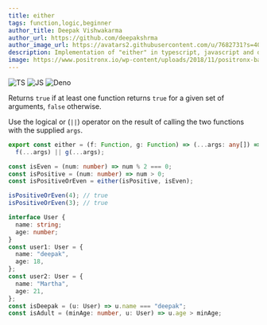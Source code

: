 ```yaml
---
title: either
tags: function,logic,beginner
author_title: Deepak Vishwakarma
author_url: https://github.com/deepakshrma
author_image_url: https://avatars2.githubusercontent.com/u/7682731?s=400
description: Implementation of "either" in typescript, javascript and deno.
image: https://www.positronx.io/wp-content/uploads/2018/11/positronx-banner-1152-1.jpg
---
```


![TS](https://img.shields.io/badge/supports-typescript-blue.svg?style=flat-square)
![JS](https://img.shields.io/badge/supports-javascript-yellow.svg?style=flat-square)
![Deno](https://img.shields.io/badge/supports-deno-green.svg?style=flat-square)

Returns `true` if at least one function returns `true` for a given set of arguments, `false` otherwise.

Use the logical or (`||`) operator on the result of calling the two functions with the supplied `args`.

```ts title="typescript"
export const either = (f: Function, g: Function) => (...args: any[]) =>
  f(...args) || g(...args);
```

```ts title="typescript"
const isEven = (num: number) => num % 2 === 0;
const isPositive = (num: number) => num > 0;
const isPositiveOrEven = either(isPositive, isEven);

isPositiveOrEven(4); // true
isPositiveOrEven(3); // true

interface User {
  name: string;
  age: number;
}
const user1: User = {
  name: "deepak",
  age: 18,
};
const user2: User = {
  name: "Martha",
  age: 21,
};
const isDeepak = (u: User) => u.name === "deepak";
const isAdult = (minAge: number, u: User) => u.age > minAge;
```
